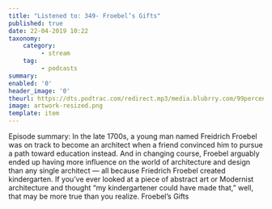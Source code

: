 ```yaml
---
title: "Listened to: 349- Froebel’s Gifts"
published: true
date: 22-04-2019 10:22
taxonomy:
    category:
         - stream
    tag:
         - podcasts
summary:
enabled: '0'
header_image: '0'
theurl: https://dts.podtrac.com/redirect.mp3/media.blubrry.com/99percentinvisible/dovetail.prxu.org/96/ca58db73-cd25-4c94-9dbd-130bdb3a429f/349_Froebel_s_Gifts_pt_01.mp3
image: artwork-resized.png
template: item
---
```

 
Episode summary: In the late 1700s, a young man named Freidrich Froebel was on track to become an architect when a friend convinced him to pursue a path toward education instead. And in changing course, Froebel arguably ended up having more influence on the world of architecture and design than any single architect — all because Friedrich Froebel created kindergarten. If you’ve ever looked at a piece of abstract art or Modernist architecture and thought “my kindergartener could have made that,” well, that may be more true than you realize. Froebel’s Gifts
